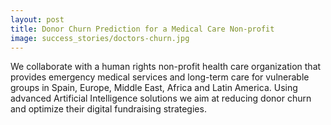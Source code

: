 ```yaml
---
layout: post
title: Donor Churn Prediction for a Medical Care Non-profit 
image: success_stories/doctors-churn.jpg
---
```


We collaborate with a human rights non-profit health care organization that provides emergency medical services and long-term care for vulnerable groups in Spain, Europe, Middle East, Africa and Latin America. Using advanced Artificial Intelligence solutions we aim at reducing donor churn and optimize their digital fundraising strategies.  
